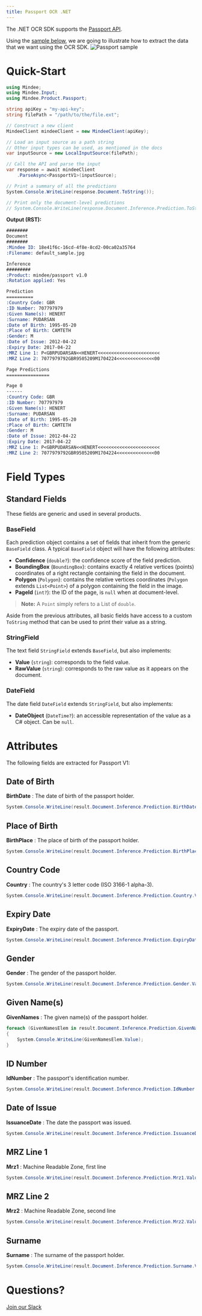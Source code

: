 ```yaml
---
title: Passport OCR .NET
---
```

The .NET OCR SDK supports the [Passport API](https://platform.mindee.com/mindee/passport).

Using the [sample below](https://github.com/mindee/client-lib-test-data/blob/main/products/passport/default_sample.jpg), we are going to illustrate how to extract the data that we want using the OCR SDK.
![Passport sample](https://github.com/mindee/client-lib-test-data/blob/main/products/passport/default_sample.jpg?raw=true)

# Quick-Start
```cs
using Mindee;
using Mindee.Input;
using Mindee.Product.Passport;

string apiKey = "my-api-key";
string filePath = "/path/to/the/file.ext";

// Construct a new client
MindeeClient mindeeClient = new MindeeClient(apiKey);

// Load an input source as a path string
// Other input types can be used, as mentioned in the docs
var inputSource = new LocalInputSource(filePath);

// Call the API and parse the input
var response = await mindeeClient
    .ParseAsync<PassportV1>(inputSource);

// Print a summary of all the predictions
System.Console.WriteLine(response.Document.ToString());

// Print only the document-level predictions
// System.Console.WriteLine(response.Document.Inference.Prediction.ToString());

```

**Output (RST):**
```rst
########
Document
########
:Mindee ID: 18e41f6c-16cd-4f8e-8cd2-00ca02a35764
:Filename: default_sample.jpg

Inference
#########
:Product: mindee/passport v1.0
:Rotation applied: Yes

Prediction
==========
:Country Code: GBR
:ID Number: 707797979
:Given Name(s): HENERT
:Surname: PUDARSAN
:Date of Birth: 1995-05-20
:Place of Birth: CAMTETH
:Gender: M
:Date of Issue: 2012-04-22
:Expiry Date: 2017-04-22
:MRZ Line 1: P<GBRPUDARSAN<<HENERT<<<<<<<<<<<<<<<<<<<<<<<
:MRZ Line 2: 7077979792GBR9505209M1704224<<<<<<<<<<<<<<00

Page Predictions
================

Page 0
------
:Country Code: GBR
:ID Number: 707797979
:Given Name(s): HENERT
:Surname: PUDARSAN
:Date of Birth: 1995-05-20
:Place of Birth: CAMTETH
:Gender: M
:Date of Issue: 2012-04-22
:Expiry Date: 2017-04-22
:MRZ Line 1: P<GBRPUDARSAN<<HENERT<<<<<<<<<<<<<<<<<<<<<<<
:MRZ Line 2: 7077979792GBR9505209M1704224<<<<<<<<<<<<<<00
```

# Field Types
## Standard Fields
These fields are generic and used in several products.

### BaseField
Each prediction object contains a set of fields that inherit from the generic `BaseField` class.
A typical `BaseField` object will have the following attributes:

* **Confidence** (`double?`): the confidence score of the field prediction.
* **BoundingBox** (`BoundingBox`): contains exactly 4 relative vertices (points) coordinates of a right rectangle containing the field in the document.
* **Polygon** (`Polygon`): contains the relative vertices coordinates (`Polygon` extends `List<Point>`) of a polygon containing the field in the image.
* **PageId** (`int?`): the ID of the page, is `null` when at document-level.

> **Note:** A `Point` simply refers to a List of `double`.


Aside from the previous attributes, all basic fields have access to a custom `ToString` method that can be used to print their value as a string.

### StringField
The text field `StringField` extends `BaseField`, but also implements:
* **Value** (`string`): corresponds to the field value.
* **RawValue** (`string`): corresponds to the raw value as it appears on the document.

### DateField
The date field `DateField` extends `StringField`, but also implements:

* **DateObject** (`DateTime?`): an accessible representation of the value as a C# object. Can be `null`.

# Attributes
The following fields are extracted for Passport V1:

## Date of Birth
**BirthDate** : The date of birth of the passport holder.

```cs
System.Console.WriteLine(result.Document.Inference.Prediction.BirthDate.Value);
```

## Place of Birth
**BirthPlace** : The place of birth of the passport holder.

```cs
System.Console.WriteLine(result.Document.Inference.Prediction.BirthPlace.Value);
```

## Country Code
**Country** : The country's 3 letter code (ISO 3166-1 alpha-3).

```cs
System.Console.WriteLine(result.Document.Inference.Prediction.Country.Value);
```

## Expiry Date
**ExpiryDate** : The expiry date of the passport.

```cs
System.Console.WriteLine(result.Document.Inference.Prediction.ExpiryDate.Value);
```

## Gender
**Gender** : The gender of the passport holder.

```cs
System.Console.WriteLine(result.Document.Inference.Prediction.Gender.Value);
```

## Given Name(s)
**GivenNames** : The given name(s) of the passport holder.

```cs
foreach (GivenNamesElem in result.Document.Inference.Prediction.GivenNames)
{
    System.Console.WriteLine(GivenNamesElem.Value);
}
```

## ID Number
**IdNumber** : The passport's identification number.

```cs
System.Console.WriteLine(result.Document.Inference.Prediction.IdNumber.Value);
```

## Date of Issue
**IssuanceDate** : The date the passport was issued.

```cs
System.Console.WriteLine(result.Document.Inference.Prediction.IssuanceDate.Value);
```

## MRZ Line 1
**Mrz1** : Machine Readable Zone, first line

```cs
System.Console.WriteLine(result.Document.Inference.Prediction.Mrz1.Value);
```

## MRZ Line 2
**Mrz2** : Machine Readable Zone, second line

```cs
System.Console.WriteLine(result.Document.Inference.Prediction.Mrz2.Value);
```

## Surname
**Surname** : The surname of the passport holder.

```cs
System.Console.WriteLine(result.Document.Inference.Prediction.Surname.Value);
```

# Questions?
[Join our Slack](https://join.slack.com/t/mindee-community/shared_invite/zt-2d0ds7dtz-DPAF81ZqTy20chsYpQBW5g)

